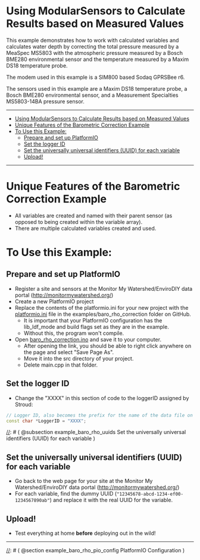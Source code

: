 [//]: # ( @page example_baro_rho Barometric Pressure Correction )
# Using ModularSensors to Calculate Results based on Measured Values

This example demonstrates how to work with calculated variables and calculates water depth by correcting the total pressure measured by a MeaSpec MS5803 with the atmospheric pressure measured by a Bosch BME280 environmental sensor and the temperature measured by a Maxim DS18 temperature probe.

The modem used in this example is a SIM800 based Sodaq GPRSBee r6.

The sensors used in this example are a Maxim DS18 temperature probe, a Bosch BME280 environmental sensor, and a Measurement Specialties MS5803-14BA pressure sensor.

_______

[//]: # ( @tableofcontents )

[//]: # ( Start GitHub Only )
- [Using ModularSensors to Calculate Results based on Measured Values](#using-modularsensors-to-calculate-results-based-on-measured-values)
- [Unique Features of the Barometric Correction Example](#unique-features-of-the-barometric-correction-example)
- [To Use this Example:](#to-use-this-example)
  - [Prepare and set up PlatformIO](#prepare-and-set-up-platformio)
  - [Set the logger ID](#set-the-logger-id)
  - [Set the universally universal identifiers (UUID) for each variable](#set-the-universally-universal-identifiers-uuid-for-each-variable)
  - [Upload!](#upload)

[//]: # ( End GitHub Only )

_______

[//]: # ( @section example_baro_rho_unique Unique Features of the Barometric Correction Example )
# Unique Features of the Barometric Correction Example
- All variables are created and named with their parent sensor (as opposed to being created within the variable array).
- There are multiple calculated variables created and used.

[//]: # ( @section example_baro_rho_using To Use this Example: )
# To Use this Example:

[//]: # ( @subsection example_baro_rho_pio Prepare and set up PlatformIO )
## Prepare and set up PlatformIO
- Register a site and sensors at the Monitor My Watershed/EnviroDIY data portal (http://monitormywatershed.org/)
- Create a new PlatformIO project
- Replace the contents of the platformio.ini for your new project with the [platformio.ini](https://raw.githubusercontent.com/EnviroDIY/ModularSensors/master/examples/baro_rho_correction/platformio.ini) file in the examples/baro_rho_correction folder on GitHub.
    - It is important that your PlatformIO configuration has the lib_ldf_mode and build flags set as they are in the example.
    - Without this, the program won't compile.
- Open [baro_rho_correction.ino](https://raw.githubusercontent.com/EnviroDIY/ModularSensors/master/examples/baro_rho_correction/baro_rho_correction.ino) and save it to your computer.
    - After opening the link, you should be able to right click anywhere on the page and select "Save Page As".
    - Move it into the src directory of your project.
    - Delete main.cpp in that folder.

[//]: # ( @subsection example_baro_rho_logger_id Set the logger ID )
## Set the logger ID
- Change the "XXXX" in this section of code to the loggerID assigned by Stroud:

```cpp
// Logger ID, also becomes the prefix for the name of the data file on SD card
const char *LoggerID = "XXXX";
```

[//]: # ( @subsection example_baro_rho_uuids Set the universally universal identifiers (UUID) for each variable )
## Set the universally universal identifiers (UUID) for each variable
- Go back to the web page for your site at the Monitor My Watershed/EnviroDIY data portal (http://monitormywatershed.org/)
- For each variable, find the dummy UUID (`"12345678-abcd-1234-ef00-1234567890ab"`) and replace it with the real UUID for the variable.

[//]: # ( @subsection example_baro_rho_upload Upload! )
## Upload!
- Test everything at home **before** deploying out in the wild!

_______

[//]: # ( @section example_baro_rho_pio_config PlatformIO Configuration \)

[//]: # ( @include{lineno} baro_rho_correction/platformio.ini )

[//]: # ( @section example_baro_rho_code The Complete Code )
